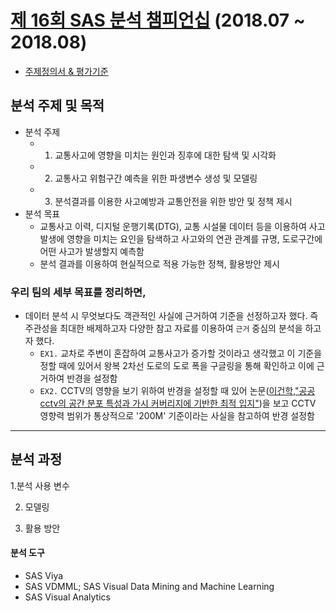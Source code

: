 
# [제 16회 SAS 분석 챔피언십](https://www.sas-analytics.co.kr/) (2018.07 ~ 2018.08) 
  - [주제정의서 & 평가기준](https://github.com/jeeyeonLIM/Career/files/4148426/16.SAS._.pdf)
   
## 분석 주제 및 목적 
- 분석 주제 
   - 1. 교통사고에 영향을 미치는 원인과 징후에 대한 탐색 및 시각화
   - 2. 교통사고 위험구간 예측을 위한 파생변수 생성 및 모델링
   - 3. 분석결과를 이용한 사고예방과 교통안전을 위한 방안 및 정책 제시
- 분석 목표 
   - 교통사고 이력, 디지털 운행기록(DTG), 교통 시설물 데이터 등을 이용하여 사고 발생에 영향을 미치는 요인을 탐색하고 사고와의 연관 관계를 규명, 도로구간에 어떤 사고가 발생할지 예측함
   - 분석 결과를 이용하여 현실적으로 적용 가능한 정책, 활용방안 제시

### 우리 팀의 세부 목표를 정리하면,
- 데이터 분석 시 무엇보다도 객관적인 사실에 근거하여 기준을 선정하고자 했다. 즉 주관성을 최대한 배제하고자 다양한 참고 자료를 이용하여 `근거` 중심의 분석을 하고자 했다.
    - `EX1.` 교차로 주변이 혼잡하여 교통사고가 증가할 것이라고 생각했고 이 기준을 정할 때에 있어서 왕복 2차선 도로의 도로 폭을 구글링을 통해 확인하고 이에 근거하여 반경을 설정함
    - `EX2.` CCTV의 영향을 보기 위하여 반경을 설정할 때 있어 논문([이건학,"공공 cctv의 공간 분포 특성과 가시 커버리지에 기반한 최적 입지"](http://kgeography.or.kr/homepage/kgeography/www/old/publishing/journal/53/03/08.pdf))을 보고 CCTV 영향력 범위가 통상적으로 '200M' 기준이라는 사실을 참고하여 반경 설정함 

---------------------------------

## 분석 과정 
1.분석 사용 변수


2. 모델링


3. 활용 방안



#### 분석 도구 
- SAS Viya
- SAS VDMML; SAS Visual Data Mining and Machine Learning
- SAS Visual Analytics


